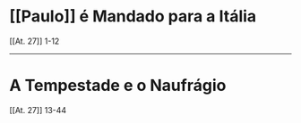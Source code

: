 # [[Paulo]] é Mandado para a Itália
[[At. 27]] 1-12

---
# A Tempestade e o Naufrágio 
[[At. 27]] 13-44